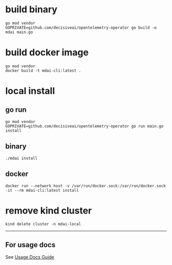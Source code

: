 # build binary
    go mod vendor
    GOPRIVATE=github.com/decisiveai/opentelemetry-operator go build -o mdai main.go

# build docker image
    go mod vendor
    docker build -t mdai-cli:latest .

# local install
## go run
    go mod vendor
    GOPRIVATE=github.com/decisiveai/opentelemetry-operator go run main.go install

## binary
    ./mdai install

## docker
    docker run --network host -v /var/run/docker.sock:/var/run/docker.sock -it --rm mdai-cli:latest install

# remove kind cluster
    kind delete cluster -n mdai-local
 
 ------

## For usage docs

See [Usage Docs Guide](https://github.com/DecisiveAI/mdai-cli/blob/main/docs/md/mdai.md)
